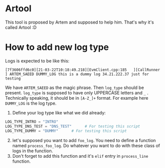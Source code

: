 # Artool
This tool is proposed by Artem and supposed to help him. That's why it's called Artool :D

# How to add new log type
Logs is expected to be like this:
```log
[7f3606ffd6c0][21-03-22T10:18:49.218][EvmClient.cpp:185   ][CallRunner          ] ARTEM_SAEED DUMMY_LOG this is a dummy log 34.21.222.37 just for testing
```

We have `ARTEM_SAEED` as the magic phrase. Then `log_type` should be present. `log_type` is supposed to have only UPPERCASE letters and `_` . Technically speaking, it should be in `[A-Z_]+` format. For example here `DUMMY_LOG` is the log type.

1. Define your log type like what we did already:
```python
LOG_TYPE_INTRO = "INTRO"
LOG_TYPE_DNS_TEST = "DNS_TEST"      # For testing this script
LOG_TYPE_DUMMY = "DUMMY"      # For testing this script
```
2. let's supposed you want to add `foo_log`. You need to define a function named `process_foo_log`. Do whatever you want to do with these class of logs in the function.
3. Don't forget to add this function and it's `elif` entry in `process_line` function.